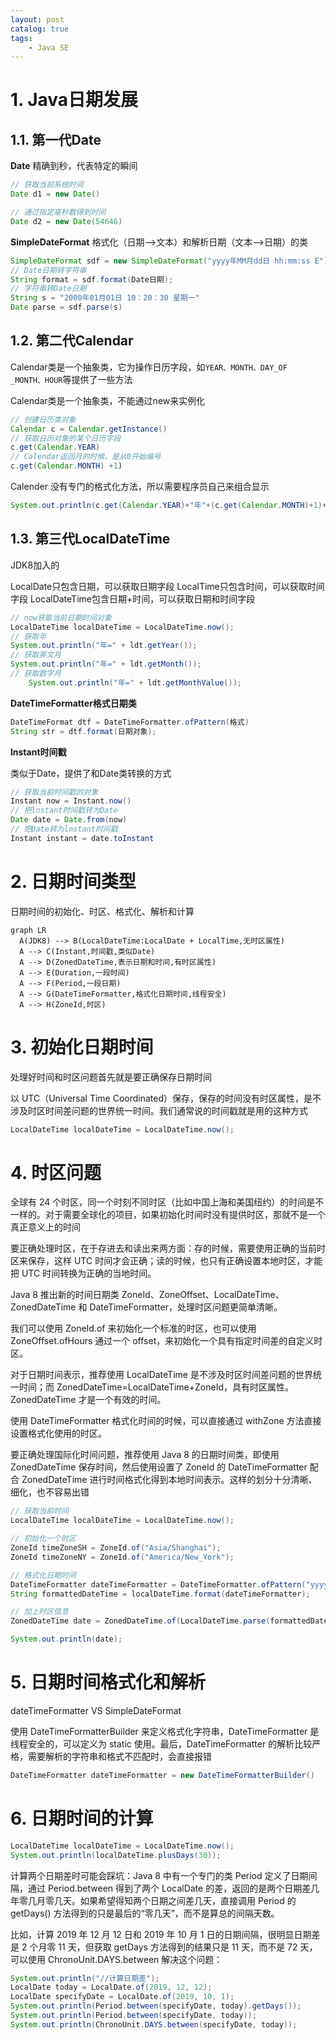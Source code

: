 ```yaml
---
layout: post   	
catalog: true 	
tags:
    - Java SE
---
```





# 1. Java日期发展

## 1.1. 第一代Date

**Date** 
精确到秒，代表特定的瞬间

```java
// 获取当前系统时间
Date d1 = new Date()

// 通过指定毫秒数得到时间
Date d2 = new Date(54646)
```

**SimpleDateFormat** 
格式化（日期-->文本）和解析日期（文本-->日期）的类

```java
SimpleDateFormat sdf = new SimpleDateFormat("yyyy年MM月dd日 hh:mm:ss E");
// Date日期转字符串
String format = sdf.format(Date日期);
// 字符串转Date日期
String s = "2000年01月01日 10：20：30 星期一"
Date parse = sdf.parse(s)
```

## 1.2. 第二代Calendar

Calendar类是一个抽象类，它为操作日历字段，如`YEAR、MONTH、DAY_OF _MONTH、HOUR`等提供了一些方法

Calendar类是一个抽象类，不能通过new来实例化

```java
// 创建日历类对象
Calendar c = Calendar.getInstance()
// 获取日历对象的某个日历字段
c.get(Calendar.YEAR)
// Calendar返回月的时候，是从0开始编号
c.get(Calendar.MONTH) +1)
```

Calender 没有专门的格式化方法，所以需要程序员自己来组合显示
```java
System.out.println(c.get(Calendar.YEAR)+"年"+(c.get(Calendar.MONTH)+1)+"月"+c.get(Calendar.DAY_OF_MONTH)+"日");
```

## 1.3. 第三代LocalDateTime

JDK8加入的

LocalDate只包含日期，可以获取日期字段
LocalTime只包含时间，可以获取时间字段
LocalDateTime包含日期+时间，可以获取日期和时间字段

```java
// now获取当前日期时间对象
LocalDateTime localDateTime = LocalDateTime.now();
// 获取年
System.out.println("年=" + ldt.getYear());
// 获取英文月
System.out.println("年=" + ldt.getMonth());
// 获取数字月
	System.out.println("年=" + ldt.getMonthValue());
```

**DateTimeFormatter格式日期类**

```java
DateTimeFormat dtf = DateTimeFormatter.ofPattern(格式)
String str = dtf.format(日期对象);
```

**lnstant时间戳**

类似于Date，提供了和Date类转换的方式
```java
// 获取当前时间戳的对象
Instant now = Instant.now()
// 把lnstant时间戳转为Date
Date date = Date.from(now)
// 把Date转为lnstant时间戳
Instant instant = date.toInstant
```

# 2. 日期时间类型

日期时间的初始化、时区、格式化、解析和计算

```mermaid
graph LR
  A(JDK8) --> B(LocalDateTime:LocalDate + LocalTime,无时区属性)
  A --> C(Instant,时间戳,类似Date)
  A --> D(ZonedDateTime,表示日期和时间,有时区属性)
  A --> E(Duration,一段时间)
  A --> F(Period,一段日期)
  A --> G(DateTimeFormatter,格式化日期时间,线程安全)
  A --> H(ZoneId,时区)

```



# 3. 初始化日期时间

处理好时间和时区问题首先就是要正确保存日期时间

以 UTC（Universal Time Coordinated）保存，保存的时间没有时区属性，是不涉及时区时间差问题的世界统一时间。我们通常说的时间戳就是用的这种方式

```java
LocalDateTime localDateTime = LocalDateTime.now();
```

# 4. 时区问题

全球有 24 个时区，同一个时刻不同时区（比如中国上海和美国纽约）的时间是不一样的。对于需要全球化的项目，如果初始化时间时没有提供时区，那就不是一个真正意义上的时间

要正确处理时区，在于存进去和读出来两方面：存的时候，需要使用正确的当前时区来保存，这样 UTC 时间才会正确；读的时候，也只有正确设置本地时区，才能把 UTC 时间转换为正确的当地时间。

Java 8 推出新的时间日期类 ZoneId、ZoneOffset、LocalDateTime、ZonedDateTime 和 DateTimeFormatter，处理时区问题更简单清晰。

我们可以使用 ZoneId.of 来初始化一个标准的时区，也可以使用 ZoneOffset.ofHours 通过一个 offset，来初始化一个具有指定时间差的自定义时区。

对于日期时间表示，推荐使用 LocalDateTime 是不涉及时区时间差问题的世界统一时间；而 ZonedDateTime=LocalDateTime+ZoneId，具有时区属性。ZonedDateTime 才是一个有效的时间。

使用 DateTimeFormatter 格式化时间的时候，可以直接通过 withZone 方法直接设置格式化使用的时区。

要正确处理国际化时间问题，推荐使用 Java 8 的日期时间类，即使用 ZonedDateTime 保存时间，然后使用设置了 ZoneId 的 DateTimeFormatter 配合 ZonedDateTime 进行时间格式化得到本地时间表示。这样的划分十分清晰、细化，也不容易出错

```java
// 获取当前时间
LocalDateTime localDateTime = LocalDateTime.now();

// 初始化一个时区
ZoneId timeZoneSH = ZoneId.of("Asia/Shanghai");
ZoneId timeZoneNY = ZoneId.of("America/New_York");

// 格式化日期时间
DateTimeFormatter dateTimeFormatter = DateTimeFormatter.ofPattern("yyyy-MM-dd HH:mm:ss");
String formattedDateTime = localDateTime.format(dateTimeFormatter);

// 加上时区信息
ZonedDateTime date = ZonedDateTime.of(LocalDateTime.parse(formattedDateTime,dateTimeFormatter), timeZoneNY);

System.out.println(date);
```

# 5. 日期时间格式化和解析

dateTimeFormatter VS SimpleDateFormat 

使用 DateTimeFormatterBuilder 来定义格式化字符串，DateTimeFormatter 是线程安全的，可以定义为 static 使用。最后，DateTimeFormatter 的解析比较严格，需要解析的字符串和格式不匹配时，会直接报错

```java
DateTimeFormatter dateTimeFormatter = new DateTimeFormatterBuilder()
```

# 6. 日期时间的计算

```java
LocalDateTime localDateTime = LocalDateTime.now();
System.out.println(localDateTime.plusDays(30));
```

计算两个日期差时可能会踩坑：Java 8 中有一个专门的类 Period 定义了日期间隔，通过 Period.between 得到了两个 LocalDate 的差，返回的是两个日期差几年零几月零几天。如果希望得知两个日期之间差几天，直接调用 Period 的 getDays() 方法得到的只是最后的“零几天”，而不是算总的间隔天数。

比如，计算 2019 年 12 月 12 日和 2019 年 10 月 1 日的日期间隔，很明显日期差是 2 个月零 11 天，但获取 getDays 方法得到的结果只是 11 天，而不是 72 天，可以使用 ChronoUnit.DAYS.between 解决这个问题：

```java
System.out.println("//计算日期差");
LocalDate today = LocalDate.of(2019, 12, 12);
LocalDate specifyDate = LocalDate.of(2019, 10, 1);
System.out.println(Period.between(specifyDate, today).getDays());
System.out.println(Period.between(specifyDate, today));
System.out.println(ChronoUnit.DAYS.between(specifyDate, today));
```



